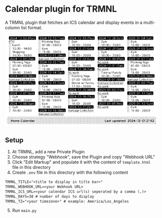 # Calendar plugin for TRMNL

A TRMNL plugin that fetches an ICS calendar and display events in a multi-column list format.

![screenshot](sample.jpg)

## Setup
1. At TRMNL, add a new Private Plugin
2. Choose strategy "Webhook", save the Plugin and copy "Webhook URL"
3. Click "Edit Markup" and populate it with the content of `template.html` file in this directory
4. Create `.env` file in this directory with the following content
```
TRMNL_TITLE="<title to display in title bar>"
TRMNL_WEBHOOK_URL=<your Webhook URL>
TRMNL_ICS_URL=<your calendar ICS url(s) seperated by a comma (,)>
TRMNL_DAYS=30 # number of days to display
TRMNL_TZ="<your timezone>" # example: America/Los_Angeles
```
5. Run `main.py`

